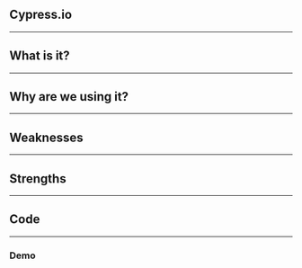 ## Cypress.io

---

## What is it?

---

## Why are we using it?

---

## Weaknesses

---

## Strengths

---

## Code

---

### Demo